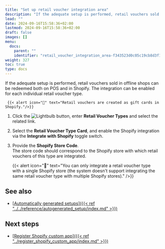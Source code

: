 ```yaml
---
title: "Set up retail voucher integration area"
description: "If the adequate setup is performed, retail vouchers sold in offline shops can be redeemed both on POS and in Shopify."
lead: ""
date: 2024-09-16T15:58:36+02:00
lastmod: 2024-09-16T15:58:36+02:00
draft: false
images: []
menu:
  docs:
    parent: ""
    identifier: "retail_voucher_integration_area-f343523d0c05c19cb8d3f195afff5870"
weight: 327
toc: true
type: docs
---
```


If the adequate setup is performed, retail vouchers sold in offline shops can be redeemed both on POS and in Shopify. The integration can be enabled for each individual retail voucher type. 

     {{< alert icon="📝" text="Retail vouchers are created as gift cards in Shopify."/>}}

1. Click the ![Lightbulb](Lightbulb_icon.PNG) button, enter **Retail Voucher Types** and select the related link.      
2. Select the **Retail Voucher Type Card**, and enable the Shopify integration via the **Integrate with Shopify** toggle switch.
3. Provide the **Shopify Store Code**.       
   The store code should correspond to the Shopify store with which retail vouchers of this type are integrated. 

   {{< alert icon="📝" text="You can only integrate a retail voucher type with a single Shopify store (the system doesn't support integrating the same retail voucher type with multiple Shopify stores)." />}}

## See also

- [<ins>Automatically generated setups<ins>]({{< ref "../../reference/autogenerated_setup/index.md" >}})

## Next steps

- [<ins>Register Shopify custom app<ins>]({{< ref "../register_shopify_custom_app/index.md" >}})